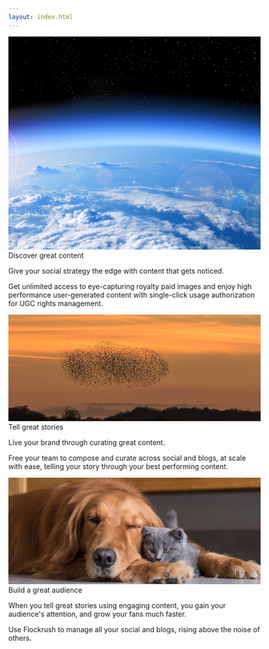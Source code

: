 ```yaml
---
layout: index.html
---
```


<!-- Discover - Tell a story - Build great Audiences -Promote Home Page -->

 <div class="ui vertical stripe segment">
  <div class="ui stackable grid">
  <div class="eight wide left aligned column">
  <div class="ui massive image">
  <img src="/img/Earth-discover-great-content-flockrush.jpg" alt="Flockrush Discover Great Content">
  <div class="ui h-bold">
          Discover great content
        </div>
  <p class="p-em-166">
          Give your social strategy the edge with content that gets noticed.
        </p>
  <p>Get unlimited access to eye-capturing royalty paid images and enjoy high performance user-generated content with single-click usage authorization for UGC rights management.
        </p>
</div>
</div>
  <div class="eight wide left aligned column">
  <div class="two column row">
  <div class="column">
  <div class="ui massive image">
  <img src="/img/Starlings-build-a-great-audience-flockrush.jpg" alt="Flockrush Discover Great Content">
  <div class="ui h-bold">
              Tell great stories</div>
  <p class="p-em-166">
              Live your brand through curating great content.</p>
  <p>Free your team to compose and curate across <span class="p-notchup">social</span>  and <span class="p-notchup">blogs</span>, at scale with ease, telling your story through your best performing content.</p>
</div>
</div>
  <div class="column">
  <div class="ui massive image">
  <img src="/img/DogCat-tell-a-story-flockrush.jpg" alt="Flockrush Discover Great Content">
  <div class="ui h-bold">
              Build a great audience</div>
  <p class="p-em-166">
              When you tell great stories using engaging content, you gain your audience's attention, and grow your fans much faster.
            </p>
  <p>Use Flockrush to manage all your <span class="p-notchup">social</span>  and <span class="p-notchup">blogs</span>, rising above the noise of others.</p>
</div>
</div>
</div>
</div>
</div>
</div>

